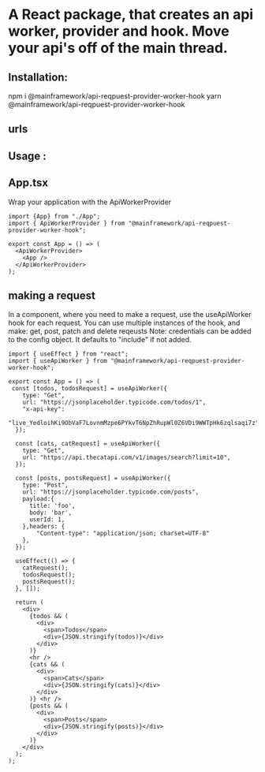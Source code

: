 # A React package, that creates an api worker, provider and hook. Move your api's off of the main thread.

## Installation:

npm i @mainframework/api-reqpuest-provider-worker-hook
yarn @mainframework/api-reqpuest-provider-worker-hook

## urls

[npm-url]: https://www.npmjs.com/package/@mainframework/api-reqpuest-provider-worker-hook

## Usage :

## App.tsx

Wrap your application with the ApiWorkerProvider

```JS | TS
import {App} from "./App";
import { ApiWorkerProvider } from "@mainframework/api-reqpuest-provider-worker-hook";

export const App = () => (
  <ApiWorkerProvider>
    <App />
  </ApiWorkerProvider>
);
```

## making a request

In a component, where you need to make a request, use the useApiWorker hook for each request.
You can use multiple instances of the hook, and make: get, post, patch and delete reqeusts
Note: credentials can be added to the config object. It defaults to "include" if not added.

```JS | TS
import { useEffect } from "react";
import { useApiWorker } from "@mainframework/api-reqpuest-provider-worker-hook";

export const App = () => (
 const [todos, todosRequest] = useApiWorker({
    type: "Get",
    url: "https://jsonplaceholder.typicode.com/todos/1",
    "x-api-key":
      "live_YedloihKi9ObVaF7LovnmMzpe6PYkvT6NpZhRupWl0Z6VDi9WWTpHk6zqlsaqi7z",
  });

  const [cats, catRequest] = useApiWorker({
    type: "Get",
    url: "https://api.thecatapi.com/v1/images/search?limit=10",
  });

  const [posts, postsRequest] = useApiWorker({
    type: "Post",
    url: "https://jsonplaceholder.typicode.com/posts",
    payload:{
      title: 'foo',
      body: 'bar',
      userId: 1,
    },headers: {
        "Content-type": "application/json; charset=UTF-8"
    },
  });

  useEffect(() => {
    catRequest();
    todosRequest();
    postsRequest();
  }, []);

  return (
    <div>
      {todos && (
        <div>
          <span>Todos</span>
          <div>{JSON.stringify(todos)}</div>
        </div>
      )}
      <hr />
      {cats && (
        <div>
          <span>Cats</span>
          <div>{JSON.stringify(cats)}</div>
        </div>
      )} <hr />
      {posts && (
        <div>
          <span>Posts</span>
          <div>{JSON.stringify(posts)}</div>
        </div>
      )}
    </div>
  );
);
```
